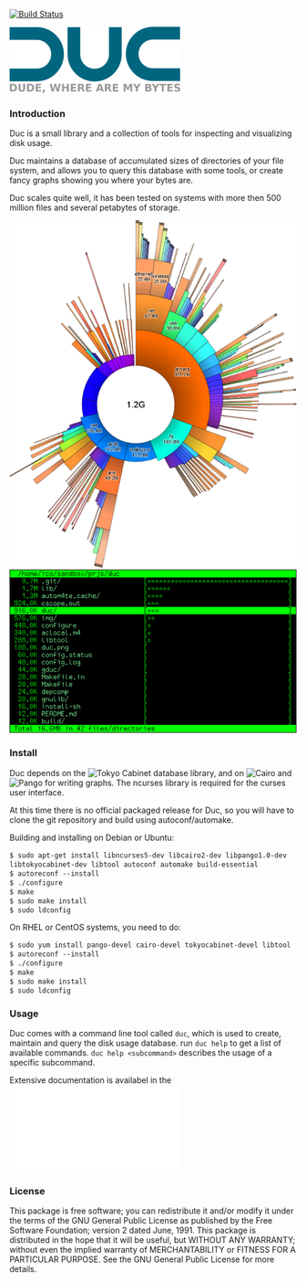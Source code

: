 
[![Build Status](https://travis-ci.org/zevv/duc.svg?branch=master)](https://travis-ci.org/zevv/duc)

![duc gui](/img/duc.png) 

### Introduction

Duc is a small library and a collection of tools for inspecting and visualizing
disk usage. 

Duc maintains a database of accumulated sizes of directories of your file
system, and allows you to query this database with some tools, or create fancy
graphs showing you where your bytes are.

Duc scales quite well, it has been tested on systems with more then 500 million
files and several petabytes of storage. 

![duc gui](/img/example.png) 
![duc ui](img/ui.png)


### Install

Duc depends on the ![Tokyo Cabinet](http://fallabs.com/tokyocabinet/) database library, and on ![Cairo](http://cairographics.org/) and ![Pango](http://www.pango.org/) for writing graphs. 
The ncurses library is required for the curses user interface.

At this time there is no official packaged release for Duc, so you will have to clone the 
git repository and build using autoconf/automake.

Building and installing on Debian or Ubuntu:

```
$ sudo apt-get install libncurses5-dev libcairo2-dev libpango1.0-dev libtokyocabinet-dev libtool autoconf automake build-essential
$ autoreconf --install
$ ./configure
$ make
$ sudo make install
$ sudo ldconfig
```

On RHEL or CentOS systems, you need to do:

```
$ sudo yum install pango-devel cairo-devel tokyocabinet-devel libtool
$ autoreconf --install
$ ./configure
$ make
$ sudo make install
$ sudo ldconfig
```


### Usage

Duc comes with a command line tool called `duc`, which is used to create,
maintain and query the disk usage database.  run `duc help` to get a list of
available commands. `duc help <subcommand>` describes the usage of a specific
subcommand.

Extensive documentation is availabel in the ![manual page](doc/duc.md)




### License

This package is free software; you can redistribute it and/or modify it under
the terms of the GNU General Public License as published by the Free Software
Foundation; version 2 dated June, 1991. This package is distributed in the hope
that it will be useful, but WITHOUT ANY WARRANTY; without even the implied
warranty of MERCHANTABILITY or FITNESS FOR A PARTICULAR PURPOSE. See the GNU
General Public License for more details.

